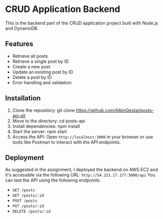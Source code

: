 # CRUD Application Backend

This is the backend part of the CRUD application project built with Node.js and DynamoDB.

## Features
- Retrieve all posts
- Retrieve a single post by ID
- Create a new post
- Update an existing post by ID
- Delete a post by ID
- Error handling and validation

## Installation
1. Clone the repository:
    git clone https://github.com/AlbinQestaj/posts-api.git
2. Move to the directory:
    cd posts-api
3. Install dependencies:
    npm install
4. Start the server:
    npm start
5. Access the API:
    Open `http://localhost:3000` in your browser or use tools like Postman to interact with the API endpoints.

## Deployment
As suggested in the assignment, I deployed the backend on AWS EC2 and it's accessible via the following URL: `http://54.221.17.177:5000/api`
You can test the API using the following endpoints:
- `GET /posts`
- `GET /posts/:id`
- `POST /posts`
- `PUT /posts/:id`
- `DELETE /posts/:id`
